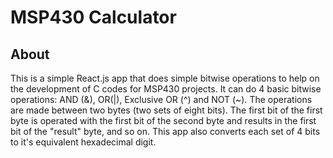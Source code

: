 # MSP430 Calculator

## About

This is a simple React.js app that does simple bitwise operations to help on the development of C codes for MSP430 projects. It can do 4 basic bitwise operations: AND (&), OR(|), Exclusive OR (^) and NOT (~). 
The operations are made between two bytes (two sets of eight bits). The first bit of the first byte is operated with the first bit of the second byte and results in the first bit of the "result" byte, and so on. 
This app also converts each set of 4 bits to it's equivalent hexadecimal digit.
